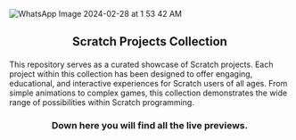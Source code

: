 ![WhatsApp Image 2024-02-28 at 1 53 42 AM](https://github.com/sinonagar123/python_projects/assets/102567147/283924e1-c354-456d-89a5-27a912365a79)
<h2 align="center">Scratch Projects Collection</h2>
<h4></h4>This repository serves as a curated showcase of Scratch projects. Each project within this collection has been designed to offer engaging, educational, and interactive experiences for Scratch users of all ages. From simple animations to complex games, this collection demonstrates the wide range of possibilities within Scratch programming.</h4>
<h3 align="center">Down here you will find all the live previews.</h3>
<!---g<h3>1. Project Name 1</h3>
<h4>  Description:  A brief overview of what this project is about and its target audience.</h4>
<h4> Link: View Project</h4>
